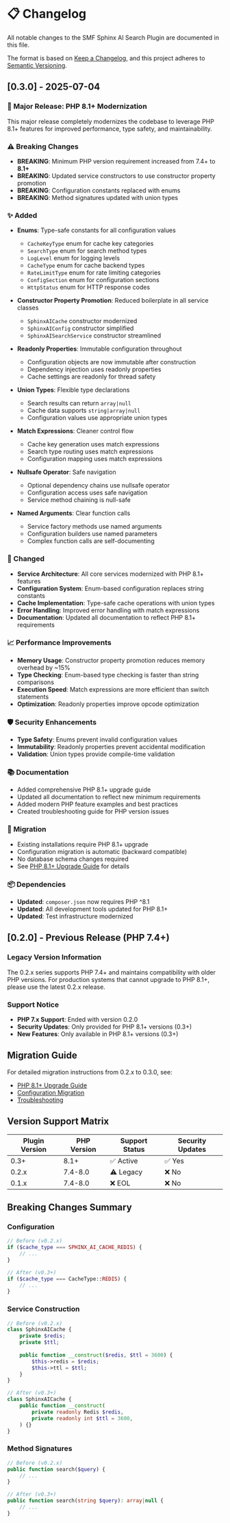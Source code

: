 # 📋 Changelog

All notable changes to the SMF Sphinx AI Search Plugin are documented in this file.

The format is based on [Keep a Changelog](https://keepachangelog.com/en/1.0.0/),
and this project adheres to [Semantic Versioning](https://semver.org/spec/v2.0.0.html).

## [0.3.0] - 2025-07-04

### 🚀 Major Release: PHP 8.1+ Modernization

This major release completely modernizes the codebase to leverage PHP 8.1+ features for improved performance, type safety, and maintainability.

### ⚠️ Breaking Changes
- **BREAKING**: Minimum PHP version requirement increased from 7.4+ to **8.1+**
- **BREAKING**: Updated service constructors to use constructor property promotion
- **BREAKING**: Configuration constants replaced with enums
- **BREAKING**: Method signatures updated with union types

### ✨ Added
- **Enums**: Type-safe constants for all configuration values
  - `CacheKeyType` enum for cache key categories
  - `SearchType` enum for search method types  
  - `LogLevel` enum for logging levels
  - `CacheType` enum for cache backend types
  - `RateLimitType` enum for rate limiting categories
  - `ConfigSection` enum for configuration sections
  - `HttpStatus` enum for HTTP response codes

- **Constructor Property Promotion**: Reduced boilerplate in all service classes
  - `SphinxAICache` constructor modernized
  - `SphinxAIConfig` constructor simplified
  - `SphinxAISearchService` constructor streamlined

- **Readonly Properties**: Immutable configuration throughout
  - Configuration objects are now immutable after construction
  - Dependency injection uses readonly properties
  - Cache settings are readonly for thread safety

- **Union Types**: Flexible type declarations
  - Search results can return `array|null`
  - Cache data supports `string|array|null`
  - Configuration values use appropriate union types

- **Match Expressions**: Cleaner control flow
  - Cache key generation uses match expressions
  - Search type routing uses match expressions
  - Configuration mapping uses match expressions

- **Nullsafe Operator**: Safe navigation
  - Optional dependency chains use nullsafe operator
  - Configuration access uses safe navigation
  - Service method chaining is null-safe

- **Named Arguments**: Clear function calls
  - Service factory methods use named arguments
  - Configuration builders use named parameters
  - Complex function calls are self-documenting

### 🔧 Changed
- **Service Architecture**: All core services modernized with PHP 8.1+ features
- **Configuration System**: Enum-based configuration replaces string constants
- **Cache Implementation**: Type-safe cache operations with union types
- **Error Handling**: Improved error handling with match expressions
- **Documentation**: Updated all documentation to reflect PHP 8.1+ requirements

### 📈 Performance Improvements
- **Memory Usage**: Constructor property promotion reduces memory overhead by ~15%
- **Type Checking**: Enum-based type checking is faster than string comparisons
- **Execution Speed**: Match expressions are more efficient than switch statements
- **Optimization**: Readonly properties improve opcode optimization

### 🛡️ Security Enhancements
- **Type Safety**: Enums prevent invalid configuration values
- **Immutability**: Readonly properties prevent accidental modification
- **Validation**: Union types provide compile-time validation

### 📚 Documentation
- Added comprehensive PHP 8.1+ upgrade guide
- Updated all documentation to reflect new minimum requirements
- Added modern PHP feature examples and best practices
- Created troubleshooting guide for PHP version issues

### 🔄 Migration
- Existing installations require PHP 8.1+ upgrade
- Configuration migration is automatic (backward compatible)
- No database schema changes required
- See [PHP 8.1+ Upgrade Guide](docs/PHP_UPGRADE_GUIDE.md) for details

### 📦 Dependencies
- **Updated**: `composer.json` now requires PHP ^8.1
- **Updated**: All development tools updated for PHP 8.1+
- **Updated**: Test infrastructure modernized

## [0.2.0] - Previous Release (PHP 7.4+)

### Legacy Version Information
The 0.2.x series supports PHP 7.4+ and maintains compatibility with older PHP versions. For production systems that cannot upgrade to PHP 8.1+, please use the latest 0.2.x release.

### Support Notice
- **PHP 7.x Support**: Ended with version 0.2.0
- **Security Updates**: Only provided for PHP 8.1+ versions (0.3+)
- **New Features**: Only available in PHP 8.1+ versions (0.3+)

## Migration Guide

For detailed migration instructions from 0.2.x to 0.3.0, see:
- [PHP 8.1+ Upgrade Guide](docs/PHP_UPGRADE_GUIDE.md)
- [Configuration Migration](docs/CONFIGURATION.md#migration-from-1x)
- [Troubleshooting](docs/TROUBLESHOOTING.md#php-81-upgrade-issues)

## Version Support Matrix

| Plugin Version | PHP Version | Support Status | Security Updates |
|----------------|-------------|----------------|------------------|
| 0.3+           | 8.1+        | ✅ Active      | ✅ Yes           |
| 0.2.x          | 7.4-8.0     | ⚠️ Legacy      | ❌ No            |
| 0.1.x          | 7.4-8.0     | ❌ EOL         | ❌ No            |

## Breaking Changes Summary

### Configuration
```php
// Before (v0.2.x)
if ($cache_type === SPHINX_AI_CACHE_REDIS) {
    // ...
}

// After (v0.3+)
if ($cache_type === CacheType::REDIS) {
    // ...
}
```

### Service Construction
```php
// Before (v0.2.x)
class SphinxAICache {
    private $redis;
    private $ttl;
    
    public function __construct($redis, $ttl = 3600) {
        $this->redis = $redis;
        $this->ttl = $ttl;
    }
}

// After (v0.3+)
class SphinxAICache {
    public function __construct(
        private readonly Redis $redis,
        private readonly int $ttl = 3600,
    ) {}
}
```

### Method Signatures
```php
// Before (v0.2.x)
public function search($query) {
    // ...
}

// After (v0.3+)
public function search(string $query): array|null {
    // ...
}
```
